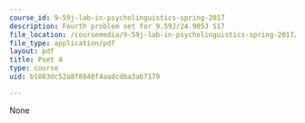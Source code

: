```yaml
---
course_id: 9-59j-lab-in-psycholinguistics-spring-2017
description: Fourth problem set for 9.59J/24.905J S17
file_location: /coursemedia/9-59j-lab-in-psycholinguistics-spring-2017/b1803dc52a8f8848f4aadcdba3ab7179_MIT9_59S17_pset4.pdf
file_type: application/pdf
layout: pdf
title: Pset 4
type: course
uid: b1803dc52a8f8848f4aadcdba3ab7179

---
```

None
